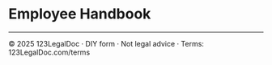 # Employee Handbook

---

© 2025 123LegalDoc · DIY form · Not legal advice · Terms: 123LegalDoc.com/terms
